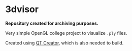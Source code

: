 # 3dvisor
**Repository created for archiving purposes.**

Very simple OpenGL college project to visualize `.ply` files.

Created using [QT Creator](https://www.qt.io/product/development-tools), which is also needed to build.
